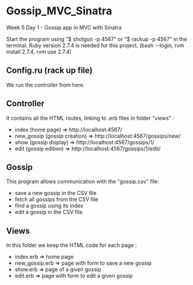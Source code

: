 # Gossip_MVC_Sinatra
Week 5 Day 1 - Gossip app in MVC with Sinatra

Start the program using "$ shotgun -p 4567" or "$ rackup -p 4567" in the terminal.
Ruby version 2.7.4 is needed for this project. (bash --login, rvm install 2.7.4, rvm use 2.7.4)

## Config.ru (rack up file)
We run the controller from here.

## Controller
It contains all the HTML routes, linking to .erb files in folder "views" :
- index (home page) => http://localhost:4567/
- new_gossip (gossip creation) => http://localhost:4567/gossips/new/
- show (gossip display) => http://localhost:4567/gossips/1/
- edit (gossip edition) => http://localhost:4567/gossips/1/edit/

## Gossip
This program allows communication with the "gossip.csv" file:
- save a new gossip in the CSV file
- fetch all gossips from the CSV file
- find a gossip using its index
- edit a gossip in the CSV file

## Views
In this folder we keep the HTML code for each page :
- index.erb => home page
- new_gossip.erb => page with form to save a new gossip
- show.erb => page of a given gossip
- edit.erb => page with form to edit a given gossip
